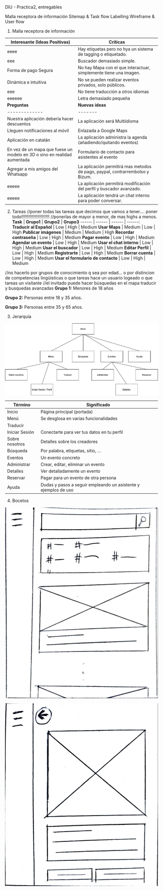 DIU - Practica2, entregables

Malla receptora de información 
Sitemap & Task flow 
Labelling 
Wireframe & User flow 

1. Malla receptora de información

**Interesante (Ideas Positivas)** | **Críticas**
| ------------- | -------
  eeee         |  Hay etiquetas pero no hya un sistema de tagging o etiquetado.
  eee     |  Buscador demasiado simple.
  Forma de pago Segura |  No hay Mapa con el que interactuar, simplemente tiene una imagen.
  Dinámica e intuitiva |  No se pueden realizar eventos privados, solo públicos.
      eee              | No tiene traducción a otros idiomas
   eeeeee              |   Letra demasiado pequeña     
  **Preguntas** | **Nuevas ideas**
| ------------- | -------
  Nuestra aplicación debería hacer descuentos    |  La aplicación será Multiidioma
  Lleguen notificaciones al móvil           |  Enlazada a  Google Maps
  Aplicación en catalán              |  La aplicación administra la agenda (añadiendo/quitando eventos)
  En vez de un mapa que fuese un modelo en 3D o sino en realidad aumentada |  Formulario de contacto para asistentes al evento
  Agregar a mis amigos del Whatsapp       | La aplicación permitirá mas metodos de pago, paypal, contrarrembolso y Bizum.
  eeeee      | La aplicación permitirá modificación del perfil y buscador avanzado.
  eeeee      | La aplicación tendrá un chat interno para poder conversar.

  
2. Tareas
 //poner todas las tareas que decimos que vamos a tener.... poner todo!!!!!!!!!!!!!!!!!!!!!!!
 //ponerlas de mayor a menor, de mas highs a menos.
  **Task**                    | **Grupo1**  | **Grupo2** | **Grupo3**
  ------                  | ------  | ------ | ------:
  **Traducir al Español** | Low     | High   | Medium
  **Usar Maps**           | Medium  | Low    | High
  **Publicar imágenes**   | Medium  | Medium | High
  **Recordar contraseña** | Low     | High   | Medium
  **Pagar evento** | Low     | High   | Medium
    **Agendar un evento** | Low     | High   | Medium
    **Usar el chat interno** | Low     | High   | Medium
       **Usar el buscador** | Low     | High   | Medium
       **Editar Perfil** | Low     | High   | Medium
       **Registrarte** | Low     | High   | Medium
       **Borrar cuenta** | Low     | High   | Medium
           **Usar el formulario de contacto** | Low     | High   | Medium




//no hacerlo por grupos de conocimiento q sea por edad... o por distincion de competencias lingüisticas o que tareas hace un usuario logeado o que tareas un visitante //el invitado puede hacer búsquedas en el mapa traducir y busquedas avanzadas
  **Grupo 1:** Menores de 18 años
  
  **Grupo 2:** Personas entre 18 y 35 años.
  
  **Grupo 3:** Personas entre 35 y 65 años.
  
  
3. Jerarquía

![Jerarquia](../img/jerarquia.jpg)

**Término** | **Significado**     
| ------------- | -------
  Inicio  | Página principal (portada)
  Menú    | Se desglosa en varias funcionalidades
  Traducir  |
  Iniciar Sesión   | Conectarte para ver tus datos en tu perfil
  Sobre nosotros  | Detalles sobre los creadores
  Búsqueda  | Por palabra, etiquetas, sitio, …
  Eventos  | Un evento concreto
  Administrar  | Crear, editar, eliminar un evento
  Detalles  | Ver detalladamente un evento
  Reservar  | Pagar para un evento de otra persona
  Ayuda  | Dudas y pasos a seguir empleando un asistente y ejemplos de uso
  
  
4. Bocetos

![Pantalla princiapl](../img/boceto1.jpg)

![Evento](../img/boceto2.jpg)


